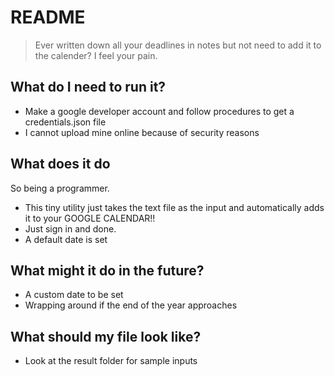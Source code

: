 # README

> Ever written down all your deadlines in notes but not need to add it to the calender?
I feel your pain.

## What do I need to run it?
- Make a google developer account and follow procedures to get a credentials.json file
- I cannot upload mine online because of security reasons

## What does it do

So being a programmer.
- This tiny utility just takes the text file as the input and automatically adds it to your GOOGLE CALENDAR!!
- Just sign in and done.
- A default date is set

## What might it do in the future?
- A custom date to be set
- Wrapping around if the end of the year approaches

## What should my file look like?
- Look at the result folder for sample inputs

